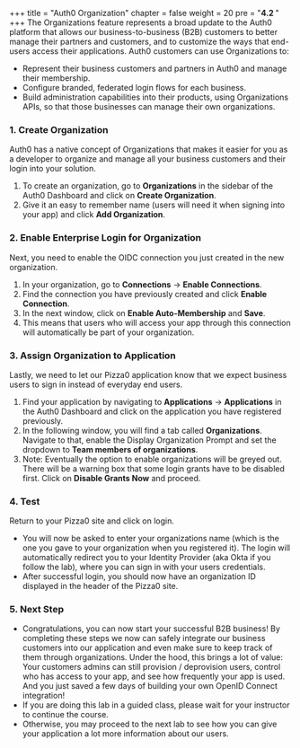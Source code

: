 +++
title = "Auth0 Organization"
chapter = false
weight = 20
pre = "<b>4.2 </b>"
+++
The Organizations feature represents a broad update to the Auth0 platform that allows our business-to-business (B2B) customers to better manage their partners and customers, and to customize the ways that end-users access their applications. Auth0 customers can use Organizations to:

- Represent their business customers and partners in Auth0 and manage their membership.
- Configure branded, federated login flows for each business.
- Build administration capabilities into their products, using Organizations APIs, so that those businesses can manage their own organizations.

### 1. Create Organization
Auth0 has a native concept of Organizations that makes it easier for you as a developer to organize and manage all your business customers and their login into your solution.

1. To create an organization, go to **Organizations** in the sidebar of the Auth0 Dashboard and click on **Create Organization**.
2. Give it an easy to remember name (users will need it when signing into your app) and click **Add Organization**.

### 2. Enable Enterprise Login for Organization
Next, you need to enable the OIDC connection you just created in the new organization.

1. In your organization, go to **Connections** -> **Enable Connections**.
2. Find the connection you have previously created and click **Enable Connection**.
3. In the next window, click on **Enable Auto-Membership** and **Save**.
4. This means that users who will access your app through this connection will automatically be part of your organization.

### 3. Assign Organization to Application
Lastly, we need to let our Pizza0 application know that we expect business users to sign in instead of everyday end users.

1. Find your application by navigating to **Applications** -> **Applications** in the Auth0 Dashboard and click on the application you have registered previously.
2. In the following window, you will find a tab called **Organizations**. Navigate to that, enable the Display Organization Prompt and set the dropdown to **Team members of organizations**.
3. Note: Eventually the option to enable organizations will be greyed out. There will be a warning box that some login grants have to be disabled first. Click on **Disable Grants Now** and proceed.

### 4. Test
Return to your Pizza0 site and click on login.

- You will now be asked to enter your organizations name (which is the one you gave to your organization when you registered it).
The login will automatically redirect you to your Identity Provider (aka Okta if you follow the lab), where you can sign in with your users credentials.
- After successful login, you should now have an organization ID displayed in the header of the Pizza0 site.

### 5. Next Step
- Congratulations, you can now start your successful B2B business! By completing these steps we now can safely integrate our business customers into our application and even make sure to keep track of them through organizations. Under the hood, this brings a lot of value: Your customers admins can still provision / deprovision users, control who has access to your app, and see how frequently your app is used. And you just saved a few days of building your own OpenID Connect integration!
- If you are doing this lab in a guided class, please wait for your instructor to continue the course.
- Otherwise, you may proceed to the next lab to see how you can give your application a lot more information about our users.